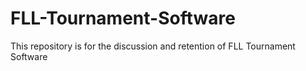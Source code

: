 # FLL-Tournament-Software
This repository is for the discussion and retention of FLL Tournament Software
